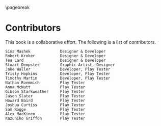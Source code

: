 
\pagebreak

# Contributors
This book is a collaborative effort. The following is a list of contributors.

	Sina Mashek			    Designer & Developer
	Robert Kroker		    Designer & Developer
	Tea Lard			    Designer & Developer
	Stuart Dempster	 	 	Graphic Artist, Designer
	Jake Waller		    	Developer, Play Tester
	Tristy Hopkins		  	Developer, Play Tester
	Timothy Martin	 	 	Developer, Play Tester
	Nathan Roemmich	 	 	Play Tester
	Anna McNutt			    Play Tester
	Gibson Starkweather		Play Tester
	Jason Slater	     	Play Tester
	Howard Baird	    	Play Tester
	Joshua Curtiss	  		Play Tester
	Sam Rogge		      	Play Tester
	Alex MacKinen	    	Play Tester
	Kazuhiko Griffon		Play Tester

